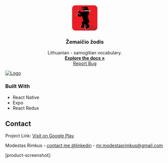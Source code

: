 <!-- PROJECT LOGO -->
<br />
<p align="center">
  <a href="https://play.google.com/store/apps/details?id=com.mopixels.zemaiciozodis">
    <img src="img/icon.png" alt="Logo" width="80" height="80">
  </a>

  <h3 align="center">Žemaičio žodis</h3>

  <p align="center">
    Lithuanian - samogitian vocabulary. 
    <br />
    <a href="https://github.com/mopixels/Zemaicio-zodis"><strong>Explore the docs »</strong></a>
    <br />
    <a href="https://github.com/mopixels/Zemaicio-zodis/issues">Report Bug</a>
  </p>
</p>

<!-- ABOUT THE PROJECT -->
  <a align="center" href="https://play.google.com/store/apps/details?id=com.mopixels.zemaiciozodis">
    <img src="https://lh3.googleusercontent.com/2wREGoqSPlq-iVPUmu6dJsHp5Sf3jV58mNox2HpkRp7bwqMpTquGi6Qwq6eijG--kqQ=w720-h310-rw" alt="Logo" width="80" height="80">
  </a>

### Built With

- React Native
- Expo
- React Redux

<!-- CONTACT -->

## Contact

Project Link: [Visit on Google Play](https://play.google.com/store/apps/details?id=com.mopixels.zemaiciozodis)

Modestas Rimkus - [contact me @linkedin](https://www.linkedin.com/in/modestas-rimkus/) - mr.modestasrimkus@gmail.com

<!-- MARKDOWN LINKS & IMAGES -->
<!-- https://www.markdownguide.org/basic-syntax/#reference-style-links -->

[product-screenshot]:
